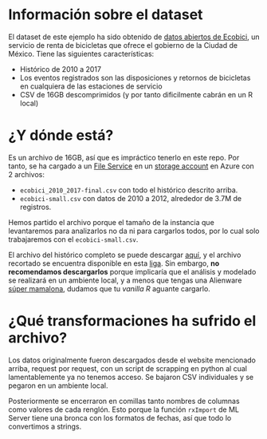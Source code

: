 # Información sobre el dataset
El dataset de este ejemplo ha sido obtenido de [datos abiertos de Ecobici](https://www.ecobici.cdmx.gob.mx/es/informacion-del-servicio/open-data), un servicio de renta de bicicletas que ofrece el gobierno de la Ciudad de México. Tiene las siguientes características:

- Histórico de 2010 a 2017
- Los eventos registrados son las disposiciones y retornos de bicicletas en cualquiera de las estaciones de servicio
- CSV de 16GB descomprimidos (y por tanto dificilmente cabrán en un R local)

# ¿Y dónde está?
Es un archivo de 16GB, así que es impráctico tenerlo en este repo. Por tanto, se ha cargado a un [File Service](https://docs.microsoft.com/en-us/azure/storage/files/storage-how-to-create-file-share) en un [storage account](https://docs.microsoft.com/en-us/azure/storage/common/storage-quickstart-create-account?tabs=portal) en Azure con 2 archivos:

- `ecobici_2010_2017-final.csv` con todo el histórico descrito arriba.
- `ecobici-small.csv` con datos de 2010 a 2012, alrededor de 3.7M de registros.

Hemos partido el archivo porque el tamaño de la instancia que levantaremos para analizarlos no da ni para cargarlos todos, por lo cual solo trabajaremos con el `ecobici-small.csv`.

El archivo del histórico completo se puede descargar [aquí](https://msmldiag167.file.core.windows.net/ecobici-file-share/ecobici_2010_2017-final.csv), y el archivo recortado se encuentra disponible en esta [liga](https://msmldiag167.file.core.windows.net/ecobici-file-share/ecobici_small.csv). Sin embargo, **no recomendamos descargarlos** porque implicaría que el análisis y modelado se realizará en un ambiente local, y a menos que tengas una Alienware [súper mamalona](http://www.dell.com/en-us/shop/dell-laptops/alienware-17-r5/spd/alienware-17-r5), dudamos que tu _vanilla R_ aguante cargarlo.

# ¿Qué transformaciones ha sufrido el archivo?
Los datos originalmente fueron descargados desde el website mencionado arriba, request por request, con un script de scrapping en python al cual lamentablemente ya no tenemos acceso. Se bajaron CSV individuales y se pegaron en un ambiente local.

Posteriormente se encerraron en comillas tanto nombres de columnas como valores de cada renglón. Esto porque la función `rxImport` de ML Server tiene una bronca con los formatos de fechas, así que todo lo convertimos a strings.

